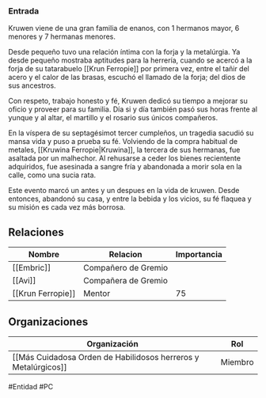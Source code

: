 
### Entrada
Kruwen viene de una gran familia de enanos, con 1 hermanos mayor, 6 menores y 7 hermanas menores.

Desde pequeño tuvo una relación íntima con la forja y la metalúrgia. Ya desde pequeño mostraba aptitudes para la herrería, cuando se acercó a la forja de su tatarabuelo [[Krun Ferropie]] por primera vez, entre el tañir del acero y el calor de las brasas, escuchó el llamado de la forja; del dios de sus ancestros.  

Con respeto, trabajo honesto y fé, Kruwen dedicó su tiempo a mejorar su oficio y proveer para su familia. Día si y día también pasó sus horas frente al yunque y al altar, el martillo y el rosario sus únicos compañeros.

En la víspera de su septagésimot tercer cumpleños, un tragedia sacudió su mansa vida y puso a prueba su fé. Volviendo de la compra habitual de metales, [[Kruwina Ferropie|Kruwina]], la tercera de sus hermanas, fue asaltada por un malhechor. Al rehusarse a ceder los bienes recientente adquiridos, fue asesinada a sangre fría y abandonada a morir sola en la calle, como una sucia rata.

Este evento marcó un antes y un despues en la vida de kruwen. Desde entonces, abandonó su casa, y entre la bebida y los vicios, su fé flaquea y su misión es cada vez más borrosa.

## Relaciones
| Nombre            | Relacion            | Importancia |
| ----------------- | ------------------- | ----------- |
| [[Embric]]        | Compañero de Gremio |             |
| [[Avi]]           | Compañera de Gremio |             |
| [[Krun Ferropie]] | Mentor              | 75            |

## Organizaciones

| Organización                                                   | Rol    |
| -------------------------------------------------------------- | ------ |
| [[Más Cuidadosa Orden de Habilidosos herreros y Metalúrgicos]] | Miembro |


#Entidad #PC